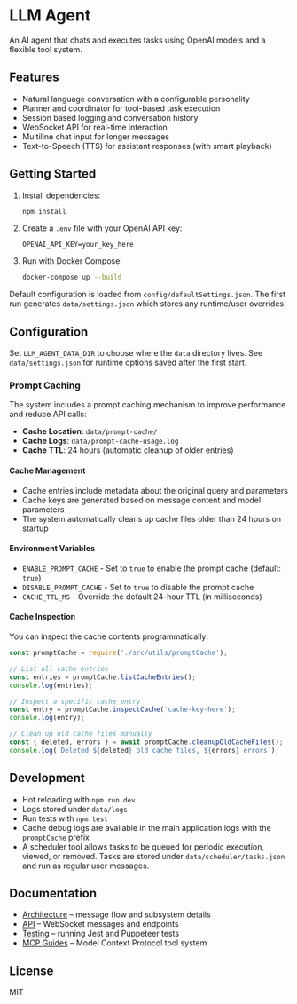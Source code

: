 # LLM Agent

An AI agent that chats and executes tasks using OpenAI models and a flexible tool system.

## Features

- Natural language conversation with a configurable personality
- Planner and coordinator for tool-based task execution
- Session based logging and conversation history
- WebSocket API for real-time interaction
- Multiline chat input for longer messages
- Text-to-Speech (TTS) for assistant responses (with smart playback)

## Getting Started

1. Install dependencies:
   ```bash
   npm install
   ```
2. Create a `.env` file with your OpenAI API key:
   ```
   OPENAI_API_KEY=your_key_here
   ```
3. Run with Docker Compose:
   ```bash
   docker-compose up --build
   ```

Default configuration is loaded from `config/defaultSettings.json`. The first run
generates `data/settings.json` which stores any runtime/user overrides.

## Configuration

Set `LLM_AGENT_DATA_DIR` to choose where the `data` directory lives. See
`data/settings.json` for runtime options saved after the first start.

### Prompt Caching

The system includes a prompt caching mechanism to improve performance and reduce API calls:

- **Cache Location**: `data/prompt-cache/`
- **Cache Logs**: `data/prompt-cache-usage.log`
- **Cache TTL**: 24 hours (automatic cleanup of older entries)

#### Cache Management

- Cache entries include metadata about the original query and parameters
- Cache keys are generated based on message content and model parameters
- The system automatically cleans up cache files older than 24 hours on startup

#### Environment Variables

- `ENABLE_PROMPT_CACHE` - Set to `true` to enable the prompt cache (default: `true`)
- `DISABLE_PROMPT_CACHE` - Set to `true` to disable the prompt cache
- `CACHE_TTL_MS` - Override the default 24-hour TTL (in milliseconds)

#### Cache Inspection

You can inspect the cache contents programmatically:

```javascript
const promptCache = require('./src/utils/promptCache');

// List all cache entries
const entries = promptCache.listCacheEntries();
console.log(entries);

// Inspect a specific cache entry
const entry = promptCache.inspectCache('cache-key-here');
console.log(entry);

// Clean up old cache files manually
const { deleted, errors } = await promptCache.cleanupOldCacheFiles();
console.log(`Deleted ${deleted} old cache files, ${errors} errors`);
```

## Development

- Hot reloading with `npm run dev`
- Logs stored under `data/logs`
- Run tests with `npm test`
- Cache debug logs are available in the main application logs with the `promptCache` prefix
- A scheduler tool allows tasks to be queued for periodic execution, viewed, or removed. Tasks are stored under `data/scheduler/tasks.json` and run as regular user messages.

## Documentation

- [Architecture](docs/architecture.md) – message flow and subsystem details
- [API](docs/api.md) – WebSocket messages and endpoints
- [Testing](docs/testing.md) – running Jest and Puppeteer tests
- [MCP Guides](docs/mcp/) – Model Context Protocol tool system

## License

MIT